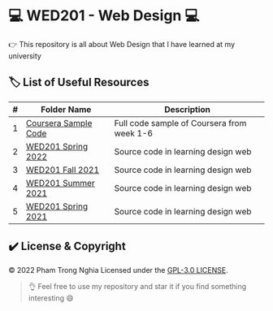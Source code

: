 # 💻 WED201 - Web Design 💻

👉 This repository is all about Web Design that I have learned at my university

## 🏷️ List of Useful Resources

#| Folder Name | Description
-| ----------- | -----------
1| [Coursera Sample Code](https://github.com/ptnghia3502/web-design-basic/tree/main/Coursera%20Sample%20Code%20Full%20Course%20from%20week%201-6) | Full code sample of Coursera from week 1-6
2| [WED201 Spring 2022](https://github.com/ptnghia3502/web-design-basic/tree/main/WED201C_Spring2022/PaperNo_2/All/Resource) | Source code in learning design web
3| [WED201 Fall 2021](https://github.com/ptnghia3502/web-design-basic/tree/main/WED201c_Fall2021) | Source code in learning design web
4| [WED201 Summer 2021](https://github.com/ptnghia3502/web-design-basic/tree/main/WED201c_Summer2021) | Source code in learning design web
5| [WED201 Spring 2021](https://github.com/ptnghia3502/web-design-basic/tree/main/WED201c_Spring2021) | Source code in learning design web

## ✔️ License & Copyright
&copy; 2022 Pham Trong Nghia Licensed under the [GPL-3.0 LICENSE](https://github.com/ptnghia3502/web-design-basic/blob/main/LICENSE).

> 👌 Feel free to use my repository and star it if you find something interesting 😄

